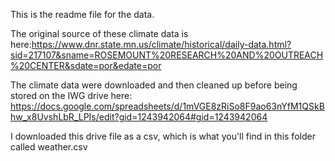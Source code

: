 This is the readme file for the data.

The original source of these climate data is here:https://www.dnr.state.mn.us/climate/historical/daily-data.html?sid=217107&sname=ROSEMOUNT%20RESEARCH%20AND%20OUTREACH%20CENTER&sdate=por&edate=por

The climate data were downloaded and then cleaned up before being stored on the IWG drive here: https://docs.google.com/spreadsheets/d/1mVGE8zRiSo8F9ao63nYfM1QSkBhw_x8UvshLbR_LPIs/edit?gid=1243942064#gid=1243942064

I downloaded this drive file as a csv, which is what you'll find in this folder called weather.csv